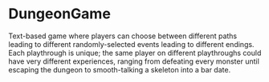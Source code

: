 # DungeonGame
Text-based game where players can choose between different paths leading to different randomly-selected events leading to different endings. Each playthrough is unique; the same player on different playthroughs could have very different experiences, ranging from defeating every monster until escaping the dungeon to smooth-talking a skeleton into a bar date.
